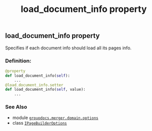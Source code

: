 ﻿---
title: load_document_info property
second_title: GroupDocs.Merger for Python via .NET API References
description: 
type: docs
url: /python-net/groupdocs.merger.domain.options/ipagebuilderoptions/load_document_info/
is_root: false
weight: 30
---

## load_document_info property


Specifies if each document info should load all its pages info.
### Definition:
```python
@property
def load_document_info(self):
    ...
@load_document_info.setter
def load_document_info(self, value):
    ...
```

### See Also
* module [`groupdocs.merger.domain.options`](../../)
* class [`IPageBuilderOptions`](/merger/python-net/groupdocs.merger.domain.options/ipagebuilderoptions)
